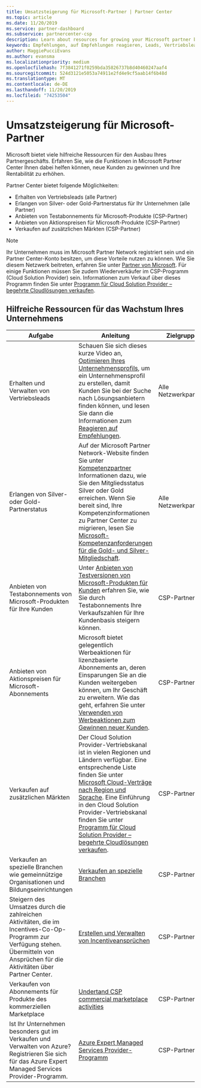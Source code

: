 ```yaml
---
title: Umsatzsteigerung für Microsoft-Partner | Partner Center
ms.topic: article
ms.date: 11/20/2019
ms.service: partner-dashboard
ms.subservice: partnercenter-csp
description: Learn about resources for growing your Microsoft partner business. This includes how to get sales leads (referrals) from Microsoft.
keywords: Empfehlungen, auf Empfehlungen reagieren, Leads, Vertriebsleads, Marketingprofil, Geschäftsprofil, Umsatz steigern, Geschäftschancen, Kompetenzen, Silver-Mitgliedschaft, Gold-Mitgliedschaft, Testangebote, Markterweiterung, nationale Clouds
author: MaggiePucciEvans
ms.author: evansma
ms.localizationpriority: medium
ms.openlocfilehash: 7f3841271f0259bda35826737b8d40460247aaf4
ms.sourcegitcommit: 524d3121e5053a74911e2fd4e9cf5aab14f6b48d
ms.translationtype: MT
ms.contentlocale: de-DE
ms.lasthandoff: 11/20/2019
ms.locfileid: "74253504"
---
```

# <a name="grow-your-microsoft-partner-business"></a>Umsatzsteigerung für Microsoft-Partner 

Microsoft bietet viele hilfreiche Ressourcen für den Ausbau Ihres Partnergeschäfts. Erfahren Sie, wie die Funktionen in Microsoft Partner Center Ihnen dabei helfen können, neue Kunden zu gewinnen und Ihre Rentabilität zu erhöhen.

Partner Center bietet folgende Möglichkeiten:

- Erhalten von Vertriebsleads (alle Partner)
- Erlangen von Silver- oder Gold-Partnerstatus für Ihr Unternehmen (alle Partner)
- Anbieten von Testabonnements für Microsoft-Produkte (CSP-Partner)
- Anbieten von Aktionspreisen für Microsoft-Produkte (CSP-Partner)
- Verkaufen auf zusätzlichen Märkten (CSP-Partner)

> [!NOTE]  
> Ihr Unternehmen muss im Microsoft Partner Network registriert sein und ein Partner Center-Konto besitzen, um diese Vorteile nutzen zu können. Wie Sie diesem Netzwerk beitreten, erfahren Sie unter [Partner von Microsoft](mpn-overview.md). Für einige Funktionen müssen Sie zudem Wiederverkäufer im CSP-Programm (Cloud Solution Provider) sein. Informationen zum Verkauf über dieses Programm finden Sie unter [Programm für Cloud Solution Provider – begehrte Cloudlösungen verkaufen](csp-overview.md).

## <a name="resources-to-help-your-business-grow"></a>Hilfreiche Ressourcen für das Wachstum Ihres Unternehmens

|  **Aufgabe**  |  **Anleitung**  |  **Zielgruppe**  |
|--------------|-----------|--------------
| Erhalten und Verwalten von Vertriebsleads | Schauen Sie sich dieses kurze Video an, [Optimieren Ihres Unternehmensprofils](https://player.vimeo.com/video/252788046 ), um ein Unternehmensprofil zu erstellen, damit Kunden Sie bei der Suche nach Lösungsanbietern finden können, und lesen Sie dann die Informationen zum [Reagieren auf Empfehlungen](responding-to-referrals.md). | Alle Netzwerkpartner |
| Erlangen von Silver- oder Gold-Partnerstatus | Auf der Microsoft Partner Network-Website finden Sie unter [Kompetenzpartner](https://partner.microsoft.com/membership/competencies) Informationen dazu, wie Sie den Mitgliedsstatus Silver oder Gold erreichen. Wenn Sie bereit sind, Ihre Kompetenzinformationen zu Partner Center zu migrieren, lesen Sie [Microsoft-Kompetenzanforderungen für die Gold- und Silver-Mitgliedschaft](competencies.md). | Alle Netzwerkpartner |
| Anbieten von Testabonnements von Microsoft-Produkten für Ihre Kunden | Unter [Anbieten von Testversionen von Microsoft-Produkten für Kunden](offer-your-customers-trials-of-microsoft-products.md) erfahren Sie, wie Sie durch Testabonnements Ihre Verkaufszahlen für Ihre Kundenbasis steigern können.| CSP-Partner |
| Anbieten von Aktionspreisen für Microsoft-Abonnements | Microsoft bietet gelegentlich Werbeaktionen für lizenzbasierte Abonnements an, deren Einsparungen Sie an die Kunden weitergeben können, um Ihr Geschäft zu erweitern. Wie das geht, erfahren Sie unter [Verwenden von Werbeaktionen zum Gewinnen neuer Kunden](promotions.md). | CSP-Partner |
| Verkaufen auf zusätzlichen Märkten | Der Cloud Solution Provider-Vertriebskanal ist in vielen Regionen und Ländern verfügbar. Eine entsprechende Liste finden Sie unter [Microsoft Cloud-Verträge nach Region und Sprache](agreements.md). Eine Einführung in den Cloud Solution Provider-Vertriebskanal finden Sie unter [Programm für Cloud Solution Provider – begehrte Cloudlösungen verkaufen](csp-overview.md).  | CSP-Partner |
Verkaufen an spezielle Branchen wie gemeinnützige Organisationen und Bildungseinrichtungen|[Verkaufen an spezielle Branchen](get-special-pricing-for-offers.md)|CSP-Partner|
|Steigern des Umsatzes durch die zahlreichen Aktivitäten, die im Incentives-Co-Op-Programm zur Verfügung stehen. Übermitteln von Ansprüchen für die Aktivitäten über Partner Center.| [Erstellen und Verwalten von Incentiveansprüchen](create-incentives-claims.md)|CSP-Partner|
|Verkaufen von Abonnements für Produkte des kommerziellen Marketplace|[Undertand CSP commercial marketplace activities](csp-commercial-marketplace-overview.md)|CSP-Partner|
|Ist Ihr Unternehmen besonders gut im Verkaufen und Verwalten von Azure? Registrieren Sie sich für das Azure Expert Managed Services Provider-Programm.|[Azure Expert Managed Services Provider-Programm](azure-expert-msp.md)|CSP-Partner|
